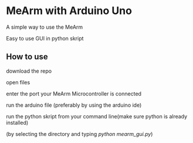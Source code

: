 # MeArm with Arduino Uno

A simple way to use the MeArm

Easy to use GUI in python skript

## How to use

download the repo

open files

enter the port your MeArm Microcontroller is connected

run the arduino file (preferably by using the arduino ide)

run the python skript from your command line(make sure python is already installed)

(by selecting the directory and typing *python mearm_gui.py*)



